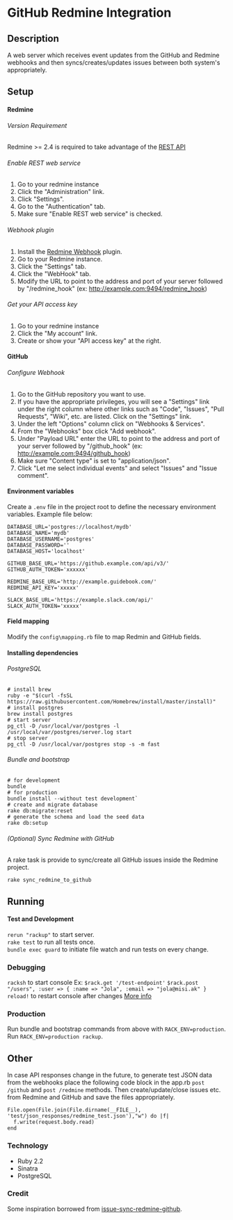 GitHub Redmine Integration
==========================

Description
-----------
A web server which receives event updates from the GitHub and Redmine webhooks and then syncs/creates/updates issues between both system's appropriately.

Setup
-----
#### Redmine

###### Version Requirement
Redmine >= 2.4 is required to take advantage of the [REST API](http://www.redmine.org/projects/redmine/wiki/Rest_api)

###### Enable REST web service
1. Go to your redmine instance
2. Click the "Administration" link.
3. Click "Settings".
4. Go to the "Authentication" tab.
5. Make sure "Enable REST web service" is checked.

###### Webhook plugin
1. Install the [Redmine Webhook](https://github.com/suer/redmine_webhook) plugin.
2. Go to your Redmine instance.
3. Click the "Settings" tab.
4. Click the "WebHook" tab.
5. Modify the URL to point to the address and port of your server followed by "/redmine_hook" (ex: http://example.com:9494/redmine_hook)

###### Get your API access key
1. Go to your redmine instance
2. Click the "My account" link.
3. Create or show your "API access key" at the right.

#### GitHub

###### Configure Webhook
1. Go to the GitHub repository you want to use.
2. If you have the appropriate privileges, you will see a "Settings" link under the right column where other links such as "Code", "Issues", "Pull Requests", "Wiki", etc. are listed. Click on the "Settings" link.
3. Under the left "Options" column click on "Webhooks & Services".
4. From the "Webhooks" box click "Add webhook".
5. Under "Payload URL" enter the URL to point to the address and port of your server followed by "/github_hook" (ex: http://example.com:9494/github_hook)
6. Make sure "Content type" is set to "application/json".
7. Click "Let me select individual events" and select "Issues" and "Issue comment".

#### Environment variables
Create a `.env` file in the project root to define the necessary environment variables.
Example file below:
```
DATABASE_URL='postgres://localhost/mydb'
DATABASE_NAME='mydb'
DATABASE_USERNAME='postgres'
DATABASE_PASSWORD=''
DATABASE_HOST='localhost'

GITHUB_BASE_URL='https://github.example.com/api/v3/'
GITHUB_AUTH_TOKEN='xxxxxx'

REDMINE_BASE_URL='http://example.guidebook.com/'
REDMINE_API_KEY='xxxxx'

SLACK_BASE_URL='https://example.slack.com/api/'
SLACK_AUTH_TOKEN='xxxxx'
```

#### Field mapping
Modify the `config\mapping.rb` file to map Redmin and GitHub fields.

#### Installing dependencies

###### PostgreSQL
```
# install brew
ruby -e "$(curl -fsSL https://raw.githubusercontent.com/Homebrew/install/master/install)"
# install postgres
brew install postgres
# start server
pg_ctl -D /usr/local/var/postgres -l /usr/local/var/postgres/server.log start
# stop server
pg_ctl -D /usr/local/var/postgres stop -s -m fast
````

###### Bundle and bootstrap
```
# for development
bundle
# for production
bundle install --without test development`
# create and migrate database
rake db:migrate:reset
# generate the schema and load the seed data
rake db:setup
```

###### (Optional) Sync Redmine with GitHub
A rake task is provide to sync/create all GitHub issues inside the Redmine project.
```
rake sync_redmine_to_github
```

Running
-------

#### Test and Development
`rerun "rackup"` to start server.  
`rake test` to run all tests once.  
`bundle exec guard` to initiate file watch and run tests on every change.  

### Debugging
`racksh` to start console
Ex:
`$rack.get '/test-endpoint'`
`$rack.post "/users", :user => { :name => "Jola", :email => "jola@misi.ak" }`
`reload!` to restart console after changes
[More info](https://github.com/sickill/racksh)  

### Production
Run bundle and bootstrap commands from above with `RACK_ENV=production`.  
Run `RACK_ENV=production rackup`.  

Other
-----
In case API responses change in the future, to generate test JSON data from the webhooks place the following code block in the app.rb `post /github` and `post /redmine` methods.
Then create/update/close issues etc. from Redmine and GitHub and save the files appropriately.
```
File.open(File.join(File.dirname(__FILE__), 'test/json_responses/redmine_test.json'),"w") do |f|
  f.write(request.body.read)
end
```

### Technology

- Ruby 2.2
- Sinatra
- PostgreSQL

### Credit

Some inspiration borrowed from [issue-sync-redmine-github](https://github.com/gmontard/issue-sync-redmine-github).

